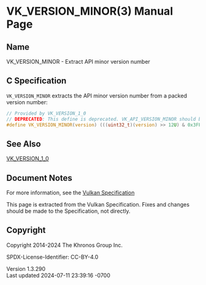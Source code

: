 # VK_VERSION_MINOR(3) Manual Page

## Name

VK_VERSION_MINOR - Extract API minor version number



## <a href="#_c_specification" class="anchor"></a>C Specification

`VK_VERSION_MINOR` extracts the API minor version number from a packed
version number:

``` c
// Provided by VK_VERSION_1_0
// DEPRECATED: This define is deprecated. VK_API_VERSION_MINOR should be used instead.
#define VK_VERSION_MINOR(version) (((uint32_t)(version) >> 12U) & 0x3FFU)
```

## <a href="#_see_also" class="anchor"></a>See Also

[VK_VERSION_1_0](https://registry.khronos.org/vulkan/specs/1.3-extensions/man/html/VK_VERSION_1_0.html)

## <a href="#_document_notes" class="anchor"></a>Document Notes

For more information, see the <a
href="https://registry.khronos.org/vulkan/specs/1.3-extensions/html/vkspec.html#VK_VERSION_MINOR"
target="_blank" rel="noopener">Vulkan Specification</a>

This page is extracted from the Vulkan Specification. Fixes and changes
should be made to the Specification, not directly.

## <a href="#_copyright" class="anchor"></a>Copyright

Copyright 2014-2024 The Khronos Group Inc.

SPDX-License-Identifier: CC-BY-4.0

Version 1.3.290  
Last updated 2024-07-11 23:39:16 -0700

